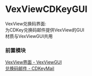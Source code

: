 # VexViewCDKeyGUI  
VexView兑换码界面:  
为CDKey兑换码邮件提供VexView的GUI  
材质与VexViewGUI共用  
  
### 前置模块
[VexView界面 - VexViewGUI](./VexViewGUI)  
[兑换码邮件 - CDKeyMail](./CDKeyMail)  
